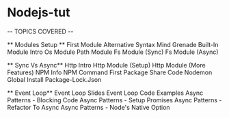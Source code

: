 # Nodejs-tut

-- TOPICS COVERED  -- 

** Modules Setup **
 First Module 
 Alternative Syntax 
 Mind Grenade 
 Built-In Module Intro 
 Os Module 
 Path Module
 Fs Module (Sync)
 Fs Module (Async)

** Sync Vs Async**
 Http Intro
 Http Module (Setup)
 Http Module (More Features)
 NPM Info
 NPM Command
 First Package
 Share Code
 Nodemon 
 Global Install
 Package-Lock.Json

** Event Loop**
 Event Loop Slides
 Event Loop Code Examples
 Async Patterns - Blocking Code 
 Async Patterns - Setup Promises
 Async Patterns - Refactor To Async
 Async Patterns - Node's Native Option
